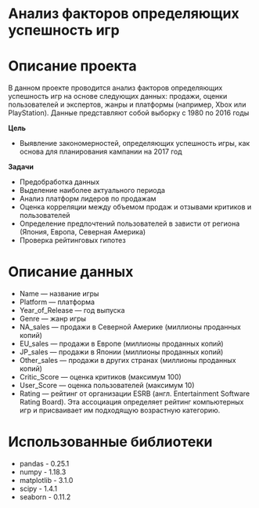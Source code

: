# Анализ факторов определяющих успешность игр
# Описание проекта
<p>В данном проекте проводится анализ факторов определяющих успешность игр на основе следующих данных: продажи, оценки пользователей и экспертов, жанры и платформы (например, Xbox или PlayStation). Данные представляют собой выборку с 1980 по 2016 годы </p> 

**Цель**

- Выявление закономерностей, определяющих успешность игры, как основа для планирования кампании на 2017 год

**Задачи**

- Предобработка данных
- Выделение наиболее актуального периода
- Анализ платформ лидеров по продажам
- Оценка корреляции между объемом продаж и отзывами критиков и пользователей
- Определение предпочтений пользователей в зависти от региона (Япония, Европа, Северная Америка)
- Проверка рейтинговых гипотез


# Описание данных
- Name — название игры
- Platform — платформа
- Year_of_Release — год выпуска
- Genre — жанр игры
- NA_sales — продажи в Северной Америке (миллионы проданных копий)
- EU_sales — продажи в Европе (миллионы проданных копий)
- JP_sales — продажи в Японии (миллионы проданных копий)
- Other_sales — продажи в других странах (миллионы проданных копий)
- Critic_Score — оценка критиков (максимум 100)
- User_Score — оценка пользователей (максимум 10)
- Rating — рейтинг от организации ESRB (англ. Entertainment Software Rating Board). Эта ассоциация определяет рейтинг компьютерных игр и присваивает им подходящую возрастную категорию.

# Использованные библиотеки

- pandas - 0.25.1
- numpy - 1.18.3
- matplotlib - 3.1.0
- scipy - 1.4.1
- seaborn - 0.11.2
